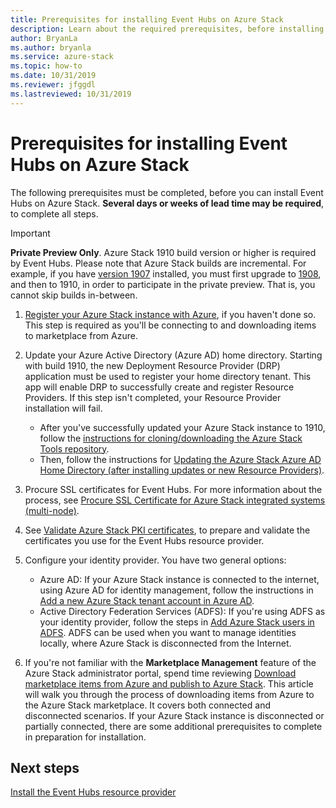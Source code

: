 ```yaml
---
title: Prerequisites for installing Event Hubs on Azure Stack
description: Learn about the required prerequisites, before installing the Event Hubs resource provider on Azure Stack. 
author: BryanLa
ms.author: bryanla
ms.service: azure-stack
ms.topic: how-to
ms.date: 10/31/2019
ms.reviewer: jfggdl
ms.lastreviewed: 10/31/2019
---
```


# Prerequisites for installing Event Hubs on Azure Stack

The following prerequisites must be completed, before you can install Event Hubs on Azure Stack. **Several days or weeks of lead time may be required**, to complete all steps.

> [!IMPORTANT]
> **Private Preview Only**. Azure Stack 1910 build version or higher is required by Event Hubs. Please note that Azure Stack builds are incremental. For example, if you have [version 1907](/azure-stack/operator/release-notes?view=azs-1907#1907-build-reference) installed, you must first upgrade to [1908](/azure-stack/operator/release-notes?view=azs-1908#1908-build-reference), and then to 1910, in order to participate in the private preview. That is, you cannot skip builds in-between.


1. [Register your Azure Stack instance with Azure](azure-stack-registration.md), if you haven't done so. This step is required as you'll be connecting to and downloading items to marketplace from Azure.

2. Update your Azure Active Directory (Azure AD) home directory. Starting with build 1910, the new Deployment Resource Provider (DRP) application must be used to register your home directory tenant. This app will enable DRP to successfully create and register Resource Providers. If this step isn't completed, your Resource Provider installation will fail. 

   - After you've successfully updated your Azure Stack instance to 1910, follow the [instructions for cloning/downloading the Azure Stack Tools repository](azure-stack-powershell-download.md). 
   - Then, follow the instructions for [Updating the Azure Stack Azure AD Home Directory (after installing updates or new Resource Providers)](https://github.com/Azure/AzureStack-Tools/tree/master/Identity#updating-the-azure-stack-aad-home-directory-after-installing-updates-or-new-resource-providers). 

3. Procure SSL certificates for Event Hubs. For more information about the process, see [Procure SSL Certificate for Azure Stack integrated systems (multi-node)](). 

4. See [Validate Azure Stack PKI certificates](/azure-stack/operator/azure-stack-validate-pki-certs.mdperform-platform-as-a-service-certificate-validation), to prepare and validate the certificates you use for the Event Hubs resource provider. 

5. Configure your identity provider. You have two general options:

   - Azure AD: If your Azure Stack instance is connected to the internet, using Azure AD for identity management, follow the instructions in [Add a new Azure Stack tenant account in Azure AD](azure-stack-add-new-user-aad.md). 
   - Active Directory Federation Services (ADFS): If you're using ADFS as your identity provider, follow the steps in [Add Azure Stack users in ADFS](azure-stack-add-users-adfs.md). ADFS can be used when you want to manage identities locally, where Azure Stack is disconnected from the Internet.

6. If you're not familiar with the **Marketplace Management** feature of the Azure Stack administrator portal, spend time reviewing [Download marketplace items from Azure and publish to Azure Stack](azure-stack-download-azure-marketplace-item.md). This article will walk you through the process of downloading items from Azure to the Azure Stack marketplace. It covers both connected and disconnected scenarios. If your Azure Stack instance is disconnected or partially connected, there are some additional prerequisites to complete in preparation for installation.

## Next steps

[Install the Event Hubs resource provider](event-hubs-rp-install.md)